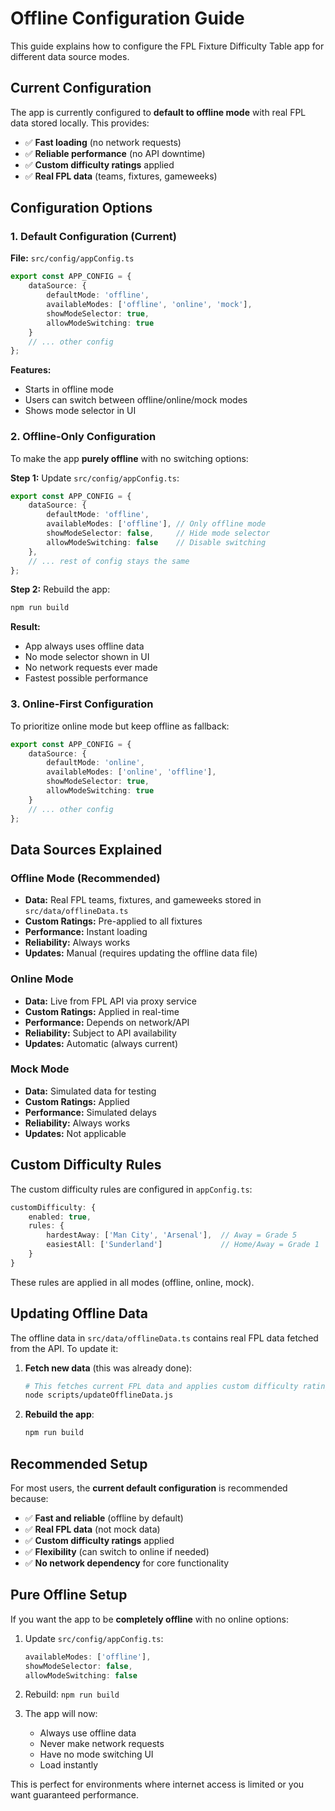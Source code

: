 # Offline Configuration Guide

This guide explains how to configure the FPL Fixture Difficulty Table app for different data source modes.

## Current Configuration

The app is currently configured to **default to offline mode** with real FPL data stored locally. This provides:

- ✅ **Fast loading** (no network requests)
- ✅ **Reliable performance** (no API downtime)
- ✅ **Custom difficulty ratings** applied
- ✅ **Real FPL data** (teams, fixtures, gameweeks)

## Configuration Options

### 1. Default Configuration (Current)

**File:** `src/config/appConfig.ts`

```typescript
export const APP_CONFIG = {
    dataSource: {
        defaultMode: 'offline',
        availableModes: ['offline', 'online', 'mock'],
        showModeSelector: true,
        allowModeSwitching: true
    }
    // ... other config
};
```

**Features:**
- Starts in offline mode
- Users can switch between offline/online/mock modes
- Shows mode selector in UI

### 2. Offline-Only Configuration

To make the app **purely offline** with no switching options:

**Step 1:** Update `src/config/appConfig.ts`:

```typescript
export const APP_CONFIG = {
    dataSource: {
        defaultMode: 'offline',
        availableModes: ['offline'], // Only offline mode
        showModeSelector: false,     // Hide mode selector
        allowModeSwitching: false    // Disable switching
    },
    // ... rest of config stays the same
};
```

**Step 2:** Rebuild the app:
```bash
npm run build
```

**Result:**
- App always uses offline data
- No mode selector shown in UI
- No network requests ever made
- Fastest possible performance

### 3. Online-First Configuration

To prioritize online mode but keep offline as fallback:

```typescript
export const APP_CONFIG = {
    dataSource: {
        defaultMode: 'online',
        availableModes: ['online', 'offline'],
        showModeSelector: true,
        allowModeSwitching: true
    }
    // ... other config
};
```

## Data Sources Explained

### Offline Mode (Recommended)
- **Data:** Real FPL teams, fixtures, and gameweeks stored in `src/data/offlineData.ts`
- **Custom Ratings:** Pre-applied to all fixtures
- **Performance:** Instant loading
- **Reliability:** Always works
- **Updates:** Manual (requires updating the offline data file)

### Online Mode
- **Data:** Live from FPL API via proxy service
- **Custom Ratings:** Applied in real-time
- **Performance:** Depends on network/API
- **Reliability:** Subject to API availability
- **Updates:** Automatic (always current)

### Mock Mode
- **Data:** Simulated data for testing
- **Custom Ratings:** Applied
- **Performance:** Simulated delays
- **Reliability:** Always works
- **Updates:** Not applicable

## Custom Difficulty Rules

The custom difficulty rules are configured in `appConfig.ts`:

```typescript
customDifficulty: {
    enabled: true,
    rules: {
        hardestAway: ['Man City', 'Arsenal'],  // Away = Grade 5
        easiestAll: ['Sunderland']             // Home/Away = Grade 1
    }
}
```

These rules are applied in all modes (offline, online, mock).

## Updating Offline Data

The offline data in `src/data/offlineData.ts` contains real FPL data fetched from the API. To update it:

1. **Fetch new data** (this was already done):
   ```bash
   # This fetches current FPL data and applies custom difficulty ratings
   node scripts/updateOfflineData.js
   ```

2. **Rebuild the app**:
   ```bash
   npm run build
   ```

## Recommended Setup

For most users, the **current default configuration** is recommended because:

- ✅ **Fast and reliable** (offline by default)
- ✅ **Real FPL data** (not mock data)
- ✅ **Custom difficulty ratings** applied
- ✅ **Flexibility** (can switch to online if needed)
- ✅ **No network dependency** for core functionality

## Pure Offline Setup

If you want the app to be **completely offline** with no online options:

1. Update `src/config/appConfig.ts`:
   ```typescript
   availableModes: ['offline'],
   showModeSelector: false,
   allowModeSwitching: false
   ```

2. Rebuild: `npm run build`

3. The app will now:
   - Always use offline data
   - Never make network requests
   - Have no mode switching UI
   - Load instantly

This is perfect for environments where internet access is limited or you want guaranteed performance.